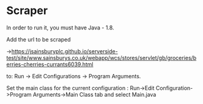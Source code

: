 # Scraper

In order to run it, you must have Java - 1.8.

Add the url to be scraped

->https://jsainsburyplc.github.io/serverside-test/site/www.sainsburys.co.uk/webapp/wcs/stores/servlet/gb/groceries/berries-cherries-currants6039.html

to: Run -> Edit Configurations -> Program Arguments.

Set the main class for the current configuration : Run->Edit Configuration->Program Arguments->Main Class tab and select Main.java